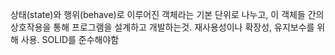 상태(state)와 행위(behave)로 이루어진 객체라는 기본 단위로 나누고, 이 객체들 간의 상호작용을 통해 프로그램을 설계하고 개발하는것. 
재사용성이나 확장성, 유지보수를 위해 사용. SOLID를 준수해야함
